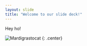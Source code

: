 ```yaml
---
layout: slide
title: "Welcome to our slide deck!"
---
```


Hey ho!

![Mardigrastocat](https://octodex.github.com/images/Mardigrastocat.png)
{: .center}

